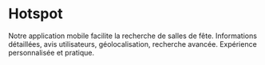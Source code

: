# Hotspot
Notre application mobile facilite la recherche de salles de fête. Informations détaillées, avis utilisateurs, géolocalisation, recherche avancée. Expérience personnalisée et pratique.
